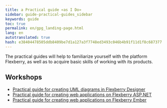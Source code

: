 ```yaml
---
title: a Practical guide «as I Do»
sidebar: guide-practical-guides_sidebar
keywords: guide
toc: true
permalink: en/gpg_landing-page.html
lang: en
autotranslated: true
hash: e38404478505ddb8409be7d1a127a3f7748ed3493c046b4b91f11d1f8c687377
---
```


The practical guides will help to familiarize yourself with the platform Flexberry, as well as to acquire basic skills of working with its products.

## Workshops

* [Practical guide for creating UML diagrams in Flexberry Designer](gpg_practical-guides-uml.html)
* [Practical guide for creating web applications on Flexberry ASP.NET](gpg_preparatory-stage.html)
* [Practical guide for creating web applications on Flexberry Ember](gpg_setting-language-and-structure.html)



